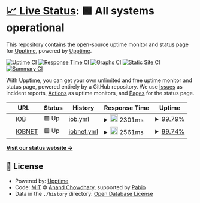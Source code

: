 # [📈 Live Status](https://upptime.github.io/uptime): <!--live status--> **🟩 All systems operational**

This repository contains the open-source uptime monitor and status page for [Upptime](https://upptime.js.org), powered by [Upptime](https://github.com/upptime/upptime).

[![Uptime CI](https://github.com/upptime/uptime/workflows/Uptime%20CI/badge.svg)](https://github.com/upptime/uptime/actions?query=workflow%3A%22Uptime+CI%22)
[![Response Time CI](https://github.com/upptime/uptime/workflows/Response%20Time%20CI/badge.svg)](https://github.com/upptime/uptime/actions?query=workflow%3A%22Response+Time+CI%22)
[![Graphs CI](https://github.com/upptime/uptime/workflows/Graphs%20CI/badge.svg)](https://github.com/upptime/uptime/actions?query=workflow%3A%22Graphs+CI%22)
[![Static Site CI](https://github.com/upptime/uptime/workflows/Static%20Site%20CI/badge.svg)](https://github.com/upptime/uptime/actions?query=workflow%3A%22Static+Site+CI%22)
[![Summary CI](https://github.com/upptime/uptime/workflows/Summary%20CI/badge.svg)](https://github.com/upptime/uptime/actions?query=workflow%3A%22Summary+CI%22)

With [Upptime](https://upptime.js.org), you can get your own unlimited and free uptime monitor and status page, powered entirely by a GitHub repository. We use [Issues](https://github.com/upptime/uptime/issues) as incident reports, [Actions](https://github.com/upptime/uptime/actions) as uptime monitors, and [Pages](https://upptime.github.io/uptime) for the status page.

<!--start: status pages-->
<!-- This summary is generated by Upptime (https://github.com/upptime/upptime) -->
<!-- Do not edit this manually, your changes will be overwritten -->
<!-- prettier-ignore -->
| URL | Status | History | Response Time | Uptime |
| --- | ------ | ------- | ------------- | ------ |
| <img alt="" src="https://icons.duckduckgo.com/ip3/www.iob.in.ico" height="13"> [IOB](https://www.iob.in) | 🟩 Up | [iob.yml](https://github.com/madhabdas/uptime/commits/HEAD/history/iob.yml) | <details><summary><img alt="Response time graph" src="./graphs/iob/response-time-week.png" height="20"> 2301ms</summary><br><a href="https://upptime.github.io/uptime/history/iob"><img alt="Response time 2312" src="https://img.shields.io/endpoint?url=https%3A%2F%2Fraw.githubusercontent.com%2Fmadhabdas%2Fuptime%2FHEAD%2Fapi%2Fiob%2Fresponse-time.json"></a><br><a href="https://upptime.github.io/uptime/history/iob"><img alt="24-hour response time 2264" src="https://img.shields.io/endpoint?url=https%3A%2F%2Fraw.githubusercontent.com%2Fmadhabdas%2Fuptime%2FHEAD%2Fapi%2Fiob%2Fresponse-time-day.json"></a><br><a href="https://upptime.github.io/uptime/history/iob"><img alt="7-day response time 2301" src="https://img.shields.io/endpoint?url=https%3A%2F%2Fraw.githubusercontent.com%2Fmadhabdas%2Fuptime%2FHEAD%2Fapi%2Fiob%2Fresponse-time-week.json"></a><br><a href="https://upptime.github.io/uptime/history/iob"><img alt="30-day response time 2312" src="https://img.shields.io/endpoint?url=https%3A%2F%2Fraw.githubusercontent.com%2Fmadhabdas%2Fuptime%2FHEAD%2Fapi%2Fiob%2Fresponse-time-month.json"></a><br><a href="https://upptime.github.io/uptime/history/iob"><img alt="1-year response time 2312" src="https://img.shields.io/endpoint?url=https%3A%2F%2Fraw.githubusercontent.com%2Fmadhabdas%2Fuptime%2FHEAD%2Fapi%2Fiob%2Fresponse-time-year.json"></a></details> | <details><summary><a href="https://upptime.github.io/uptime/history/iob">99.79%</a></summary><a href="https://upptime.github.io/uptime/history/iob"><img alt="All-time uptime 99.78%" src="https://img.shields.io/endpoint?url=https%3A%2F%2Fraw.githubusercontent.com%2Fmadhabdas%2Fuptime%2FHEAD%2Fapi%2Fiob%2Fuptime.json"></a><br><a href="https://upptime.github.io/uptime/history/iob"><img alt="24-hour uptime 100.00%" src="https://img.shields.io/endpoint?url=https%3A%2F%2Fraw.githubusercontent.com%2Fmadhabdas%2Fuptime%2FHEAD%2Fapi%2Fiob%2Fuptime-day.json"></a><br><a href="https://upptime.github.io/uptime/history/iob"><img alt="7-day uptime 99.79%" src="https://img.shields.io/endpoint?url=https%3A%2F%2Fraw.githubusercontent.com%2Fmadhabdas%2Fuptime%2FHEAD%2Fapi%2Fiob%2Fuptime-week.json"></a><br><a href="https://upptime.github.io/uptime/history/iob"><img alt="30-day uptime 99.78%" src="https://img.shields.io/endpoint?url=https%3A%2F%2Fraw.githubusercontent.com%2Fmadhabdas%2Fuptime%2FHEAD%2Fapi%2Fiob%2Fuptime-month.json"></a><br><a href="https://upptime.github.io/uptime/history/iob"><img alt="1-year uptime 99.78%" src="https://img.shields.io/endpoint?url=https%3A%2F%2Fraw.githubusercontent.com%2Fmadhabdas%2Fuptime%2FHEAD%2Fapi%2Fiob%2Fuptime-year.json"></a></details>
| <img alt="" src="https://icons.duckduckgo.com/ip3/www.iobnet.co.in.ico" height="13"> [IOBNET](https://www.iobnet.co.in) | 🟩 Up | [iobnet.yml](https://github.com/madhabdas/uptime/commits/HEAD/history/iobnet.yml) | <details><summary><img alt="Response time graph" src="./graphs/iobnet/response-time-week.png" height="20"> 2561ms</summary><br><a href="https://upptime.github.io/uptime/history/iobnet"><img alt="Response time 2344" src="https://img.shields.io/endpoint?url=https%3A%2F%2Fraw.githubusercontent.com%2Fmadhabdas%2Fuptime%2FHEAD%2Fapi%2Fiobnet%2Fresponse-time.json"></a><br><a href="https://upptime.github.io/uptime/history/iobnet"><img alt="24-hour response time 1907" src="https://img.shields.io/endpoint?url=https%3A%2F%2Fraw.githubusercontent.com%2Fmadhabdas%2Fuptime%2FHEAD%2Fapi%2Fiobnet%2Fresponse-time-day.json"></a><br><a href="https://upptime.github.io/uptime/history/iobnet"><img alt="7-day response time 2561" src="https://img.shields.io/endpoint?url=https%3A%2F%2Fraw.githubusercontent.com%2Fmadhabdas%2Fuptime%2FHEAD%2Fapi%2Fiobnet%2Fresponse-time-week.json"></a><br><a href="https://upptime.github.io/uptime/history/iobnet"><img alt="30-day response time 2344" src="https://img.shields.io/endpoint?url=https%3A%2F%2Fraw.githubusercontent.com%2Fmadhabdas%2Fuptime%2FHEAD%2Fapi%2Fiobnet%2Fresponse-time-month.json"></a><br><a href="https://upptime.github.io/uptime/history/iobnet"><img alt="1-year response time 2344" src="https://img.shields.io/endpoint?url=https%3A%2F%2Fraw.githubusercontent.com%2Fmadhabdas%2Fuptime%2FHEAD%2Fapi%2Fiobnet%2Fresponse-time-year.json"></a></details> | <details><summary><a href="https://upptime.github.io/uptime/history/iobnet">99.74%</a></summary><a href="https://upptime.github.io/uptime/history/iobnet"><img alt="All-time uptime 98.75%" src="https://img.shields.io/endpoint?url=https%3A%2F%2Fraw.githubusercontent.com%2Fmadhabdas%2Fuptime%2FHEAD%2Fapi%2Fiobnet%2Fuptime.json"></a><br><a href="https://upptime.github.io/uptime/history/iobnet"><img alt="24-hour uptime 100.00%" src="https://img.shields.io/endpoint?url=https%3A%2F%2Fraw.githubusercontent.com%2Fmadhabdas%2Fuptime%2FHEAD%2Fapi%2Fiobnet%2Fuptime-day.json"></a><br><a href="https://upptime.github.io/uptime/history/iobnet"><img alt="7-day uptime 99.74%" src="https://img.shields.io/endpoint?url=https%3A%2F%2Fraw.githubusercontent.com%2Fmadhabdas%2Fuptime%2FHEAD%2Fapi%2Fiobnet%2Fuptime-week.json"></a><br><a href="https://upptime.github.io/uptime/history/iobnet"><img alt="30-day uptime 98.75%" src="https://img.shields.io/endpoint?url=https%3A%2F%2Fraw.githubusercontent.com%2Fmadhabdas%2Fuptime%2FHEAD%2Fapi%2Fiobnet%2Fuptime-month.json"></a><br><a href="https://upptime.github.io/uptime/history/iobnet"><img alt="1-year uptime 98.75%" src="https://img.shields.io/endpoint?url=https%3A%2F%2Fraw.githubusercontent.com%2Fmadhabdas%2Fuptime%2FHEAD%2Fapi%2Fiobnet%2Fuptime-year.json"></a></details>

<!--end: status pages-->

[**Visit our status website →**](https://upptime.github.io/uptime)

## 📄 License

- Powered by: [Upptime](https://github.com/upptime/upptime)
- Code: [MIT](./LICENSE) © [Anand Chowdhary](https://anandchowdhary.com), supported by [Pabio](https://pabio.com)
- Data in the `./history` directory: [Open Database License](https://opendatacommons.org/licenses/odbl/1-0/)
